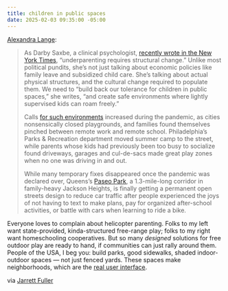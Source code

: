 ```yaml
---
title: children in public spaces
date: 2025-02-03 09:35:00 -05:00
---
```


[Alexandra Lange](https://www.bloomberg.com/news/articles/2024-12-31/to-ease-parenting-burdens-we-need-better-housing-and-street-designs-too):

>As Darby Saxbe, a clinical psychologist, [recently wrote in the New York Times](https://www.nytimes.com/2024/09/15/opinion/parenting-helicopter-ignoring.html), “underparenting requires structural change.” Unlike most political pundits, she’s not just talking about economic policies like family leave and subsidized child care. She’s talking about actual physical structures, and the cultural change required to populate them. We need to “build back our tolerance for children in public spaces,” she writes, “and create safe environments where lightly supervised kids can roam freely.”
>
>Calls [for such environments](https://www.bloomberg.com/news/features/2021-05-03/how-cities-can-give-streets-to-kids-for-a-summer-of-play) increased during the pandemic, as cities nonsensically closed playgrounds, and families found themselves pinched between remote work and remote school. Philadelphia’s Parks & Recreation department moved summer camp to the street, while parents whose kids had previously been too busy to socialize found driveways, garages and cul-de-sacs made great play zones when no one was driving in and out.
>
>While many temporary fixes disappeared once the pandemic was declared over, Queens’s [Paseo Park](https://nyc.streetsblog.org/2024/06/24/money-for-something-dot-starts-89m-paseo-park-redesign-outreach), a 1.3-mile-long corridor in family-heavy Jackson Heights, is finally getting a permanent open streets design to reduce car traffic after people experienced the joys of not having to text to make plans, pay for organized after-school activities, or battle with cars when learning to ride a bike.

Everyone loves to complain about helicopter parenting. Folks to my left want state-provided, kinda-structured free-range play; folks to my right want homeschooling cooperatives. But so many *designed* solutions for free outdoor play are ready to hand, if communities can just rally around them. People of the USA, I beg you: build parks, good sidewalks, shaded indoor-outdoor spaces — not just fenced yards. These spaces make neighborhoods, which are the [real user interface](https://www.afterbabel.com/p/the-real-user-interface-recovering?utm_source=%2Fsearch%2Fthe%2520real%2520user%2520interface&utm_medium=reader2).

via [Jarrett Fuller](https://surfacepodcast.substack.com/p/how-nicolay-boyadjiev-is-prototyping)